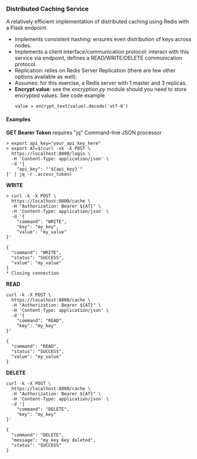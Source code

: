 ### Distributed Caching Service

A relatively efficient implementation of distributed caching using Redis with a Flask endpoint.

* Implements consistent hashing: ensures even distribution of keys across nodes.
* Implements a client interface/communication protocol: interact with this service via endpoint,
  defines a READ/WRITE/DELETE communication protocol.
* Replication: relies on Redis Server Replication (there are few other options available as well).
* Assumes: for this exercise, a Redis server with 1 master and 3 replicas.
* **Encrypt value**: see the _encryption.py_ module should you need to store encrypted values. See code example
  ```code
  value = encrypt_text(value).decode('utf-8')
  ```

#### Examples

**GET Bearer Token**
requires "jq" Command-line JSON processor 
```shell
> export api_key="your_api_key_here"
> export AT=$(curl -sk -X POST \
  https://localhost:8000/login \
  -H 'Content-Type: application/json' \
  -d '{
    "api_key": "'${api_key}'"
}' | jq -r .access_token)

```

**WRITE**
```shell
> curl -k -X POST \
  https://localhost:8000/cache \
  -H "Authorization: Bearer ${AT}" \
  -H 'Content-Type: application/json' \
  -d '{
    "command": "WRITE",
    "key": "my_key",
    "value": "my_value"
}'

{
  "command": "WRITE",
  "status": "SUCCESS",
  "value": "my_value"
}
* Closing connection
```

**READ**
```shell
curl -k -X POST \
  https://localhost:8000/cache \
  -H "Authorization: Bearer ${AT}" \
  -H 'Content-Type: application/json' \
  -d '{
    "command": "READ",
    "key": "my_key"
}'

{
  "command": "READ",
  "status": "SUCCESS",
  "value": "my_value"
}
```

**DELETE**
```shell
curl -k -X POST \
  https://localhost:8000/cache \
  -H "Authorization: Bearer ${AT}" \
  -H 'Content-Type: application/json' \
  -d '{
    "command": "DELETE",
    "key": "my_key"
}'

{
  "command": "DELETE",
  "message": "my_key Key deleted",
  "status": "SUCCESS"
}
```
